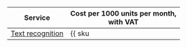 | Service | Cost per 1000 units per month,<br> with VAT |
| ----- | ----- |
| [Text recognition](../../vision/concepts/ocr/index.md) | {{ sku|KZT|ai.vision.text_detection|int|string }} |